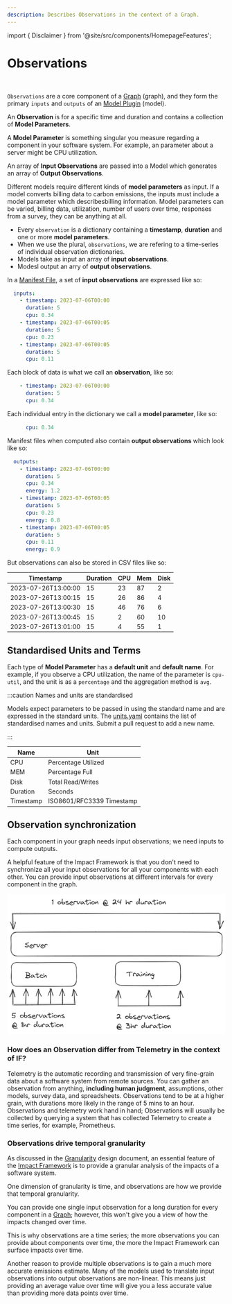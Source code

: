 ```yaml
---
description: Describes Observations in the context of a Graph.
---
```

import { Disclaimer } from '@site/src/components/HomepageFeatures';

# Observations

<Disclaimer />
<br />


`Observations` are a core component of a [Graph](graph.md) (graph), and they form the primary `inputs` and `outputs` of an [Model Plugin](model-plugin.md) (model).

An **Observation** is for a specific time and duration and contains a collection of **Model Parameters**.

 A **Model Parameter** is something singular you measure regarding a component in your software system. For example, an parameter about a server might be CPU utilization.

An array of **Input Observations** are passed into a Model which generates an array of **Output Observations**.

Different models require different kinds of **model parameters** as input. If a model converts billing data to carbon emissions, the inputs must include a model parameter which describesbilling information. Model parameters can be varied, billing data, utilization, number of users over time, responses from a survey, they can be anything at all.

- Every `observation` is a dictionary containing a **timestamp**, **duration** and one or more **model parameters**.
- When we use the plural, `observations`, we are refering to a time-series of individual observation dictionaries.
- Models take as input an array of **input observations**.
- Modesl output an arry of **output observations**.

In a [Manifest File](manifest-file.md), a set of **input observations** are expressed like so:

```yaml
  inputs:      
	- timestamp: 2023-07-06T00:00
	  duration: 5
	  cpu: 0.34
	- timestamp: 2023-07-06T00:05
	  duration: 5
	  cpu: 0.23
	- timestamp: 2023-07-06T00:05
	  duration: 5
	  cpu: 0.11
```

Each block of data is what we call an **observation**, like so:

```yaml
	- timestamp: 2023-07-06T00:00
	  duration: 5
	  cpu: 0.34
```

Each individual entry in the dictionary we call a **model parameter**, like so:
```yaml
	  cpu: 0.34
```


Manifest files when computed also contain **output observations** which look like so:

```yaml
  outputs:      
	- timestamp: 2023-07-06T00:00
	  duration: 5
	  cpu: 0.34
	  energy: 1.2
	- timestamp: 2023-07-06T00:05
	  duration: 5
	  cpu: 0.23
	  energy: 0.8
	- timestamp: 2023-07-06T00:05
	  duration: 5
	  cpu: 0.11
	  energy: 0.9
```

But observations can also be stored in CSV files like so:

| Timestamp           | Duration | CPU | Mem | Disk |
| ------------------- | -------- | --- | --- | ---- |
| 2023-07-26T13:00:00 | 15       | 23  | 87  | 2    |
| 2023-07-26T13:00:15 | 15       | 26  | 86  | 4    |
| 2023-07-26T13:00:30 | 15       | 46  | 76  | 6    |
| 2023-07-26T13:00:45 | 15       | 2   | 60  | 10   |
| 2023-07-26T13:01:00 | 15       | 4   | 55  | 1    |

## Standardised Units and Terms

Each type of **Model Parameter** has a **default unit** and **default name**. For example, if you observe a CPU utilization, the name of the parameter is `cpu-util`, and the unit is as a `percentage` and the aggregation method is `avg`. 

:::caution Names and units are standardised

Models expect parameters to be passed in using the standard name and are expressed in the standard units. The [units.yaml](https://github.com/Green-Software-Foundation/if/blob/dev/src/config/units.yaml) contains the list of standardised names and units. Submit a pull request to add a new name.

:::

| Name      | Unit                      |
| --------- | ------------------------- |
| CPU       | Percentage Utilized       |
| MEM       | Percentage Full           |
| Disk      | Total Read/Writes         |
| Duration  | Seconds                   |
| Timestamp | ISO8601/RFC3339 Timestamp |



## Observation synchronization

Each component in your graph needs input observations; we need inputs to compute outputs.

A helpful feature of the Impact Framework is that you don't need to synchronize all your input observations for all your components with each other. You can provide input observations at different intervals for every component in the graph. 

![](../../static/img/72efce519e8c2264406864148a8a3151.png)


### How does an Observation differ from Telemetry in the context of IF?

Telemetry is the automatic recording and transmission of very fine-grain data about a software system from remote sources. You can gather an observation from anything, **including human judgment**, assumptions, other models, survey data, and spreadsheets. Observations tend to be at a higher grain, with durations more likely in the range of 5 mins to an hour. Observations and telemetry work hand in hand; Observations will usually be collected by querying a system that has collected Telemetry to create a time series, for example, Prometheus.

### Observations drive temporal granularity

As discussed in the [Granularity](granularity.md) design document, an essential feature of the [Impact Framework](impact-framework.md) is to provide a granular analysis of the impacts of a software system.

One dimension of granularity is time, and observations are how we provide that temporal granularity.

You can provide one single input observation for a long duration for every component in a [Graph](graph.md); however, this won't give you a view of how the impacts changed over time. 

This is why observations are a time series; the more observations you can provide about components over time, the more the Impact Framework can surface impacts over time.

Another reason to provide multiple observations is to gain a much more accurate emissions estimate. Many of the models used to translate input observations into output observations are non-linear. This means just providing an average value over time will give you a less accurate value than providing more data points over time.